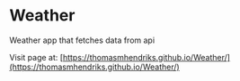 # Weather
Weather app that fetches data from api

Visit page at: [https://thomasmhendriks.github.io/Weather/](https://thomasmhendriks.github.io/Weather/)
